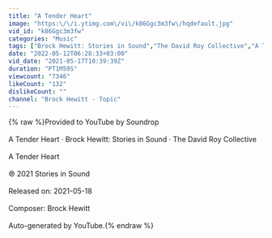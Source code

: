 ```yaml
---
title: "A Tender Heart"
image: "https:\/\/i.ytimg.com\/vi\/k86Ggc3m3fw\/hqdefault.jpg"
vid_id: "k86Ggc3m3fw"
categories: "Music"
tags: ["Brock Hewitt: Stories in Sound","The David Roy Collective","A Tender Heart"]
date: "2022-05-12T06:28:33+03:00"
vid_date: "2021-05-17T10:39:39Z"
duration: "PT1M59S"
viewcount: "7346"
likeCount: "132"
dislikeCount: ""
channel: "Brock Hewitt - Topic"
---
```

{% raw %}Provided to YouTube by Soundrop<br /><br />A Tender Heart · Brock Hewitt: Stories in Sound · The David Roy Collective<br /><br />A Tender Heart<br /><br />℗ 2021 Stories in Sound<br /><br />Released on: 2021-05-18<br /><br />Composer: Brock Hewitt<br /><br />Auto-generated by YouTube.{% endraw %}
